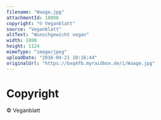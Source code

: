 ```yaml
---
filename: "Waage.jpg"
attachmentId: 18806
copyright: "© Veganblatt"
source: "Veganblatt"
altText: "Wunschgewicht vegan"
width: 1800
height: 1124
mimeType: "image/jpeg"
uploadDate: "2016-04-21 10:16:44"
originalUrl: "https://bxq4fb.myraidbox.de/i/Waage.jpg"
---
```


# Copyright

© Veganblatt
